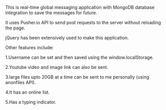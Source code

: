 This is real-time global messaging application with MongoDB database integration to save the messages for future.

It uses Pusher.io API to send post requests to the server without reloading the page.

jQuery has been extensively used to make this application.

Other features include:

1.Username can be set and then saved using the window.localStorage.

2.Youtube video and image link can also be sent.

3.large files upto 20GB at a time can be sent to me personally (using anonfiles API).

4.It has an online list.

5.Has a typing indicator.